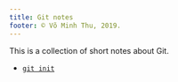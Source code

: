 ```yaml
---
title: Git notes
footer: © Võ Minh Thu, 2019.
---
```



This is a collection of short notes about Git.

- [`git init`](init.html)
